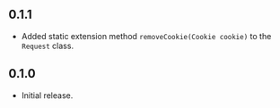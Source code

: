 ## 0.1.1

- Added static extension method `removeCookie(Cookie cookie)` to the `Request` class.

## 0.1.0

- Initial release.